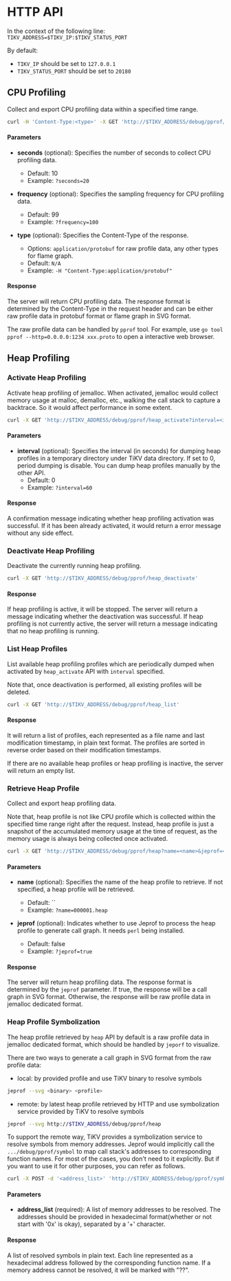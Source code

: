 # HTTP API

In the context of the following line: `TIKV_ADDRESS=$TIKV_IP:$TIKV_STATUS_PORT`

By default:

- `TIKV_IP` should be set to `127.0.0.1`
- `TIKV_STATUS_PORT` should be set to `20180`

## CPU Profiling

Collect and export CPU profiling data within a specified time range.

```bash
curl -H 'Content-Type:<type>' -X GET 'http://$TIKV_ADDRESS/debug/pprof/profile?seconds=<seconds>&frequency=<frequency>'
```

#### Parameters

- **seconds** (optional): Specifies the number of seconds to collect CPU profiling data.
  - Default: 10
  - Example: `?seconds=20`

- **frequency** (optional): Specifies the sampling frequency for CPU profiling data.
  - Default: 99
  - Example: `?frequency=100`

- **type** (optional): Specifies the Content-Type of the response.
  - Options: `application/protobuf` for raw profile data, any other types for flame graph.
  - Default: `N/A`
  - Example: `-H "Content-Type:application/protobuf"`

#### Response

The server will return CPU profiling data. The response format is determined by the Content-Type in the request header and can be either raw profile data in protobuf format or flame graph in SVG format.

The raw profile data can be handled by `pprof` tool. For example, use `go tool pprof --http=0.0.0.0:1234 xxx.proto` to open a interactive web browser.

## Heap Profiling

### Activate Heap Profiling

Activate heap profiling of jemalloc. When activated, jemalloc would collect memory usage at malloc, demalloc, etc., walking the call stack to capture a backtrace. So it would affect performance in some extent.

```bash
curl -X GET 'http://$TIKV_ADDRESS/debug/pprof/heap_activate?interval=<interval>'
```

#### Parameters

- **interval** (optional): Specifies the interval (in seconds) for dumping heap profiles in a temporary directory under TiKV data directory. If set to 0, period dumping is disable. You can dump heap profiles manually by the other API.
  - Default: 0
  - Example: `?interval=60`

#### Response

A confirmation message indicating whether heap profiling activation was successful. If it has been already activated, it would return a error message without any side effect.

### Deactivate Heap Profiling

Deactivate the currently running heap profiling.

```bash
curl -X GET 'http://$TIKV_ADDRESS/debug/pprof/heap_deactivate'
```

#### Response

If heap profiling is active, it will be stopped. The server will return a message indicating whether the deactivation was successful.
If heap profiling is not currently active, the server will return a message indicating that no heap profiling is running.

### List Heap Profiles

List available heap profiling profiles which are periodically dumped when activated by `heap_activate` API with `interval` specified.

Note that, once deactivation is performed, all existing profiles will be deleted.

```bash
curl -X GET 'http://$TIKV_ADDRESS/debug/pprof/heap_list'
```

#### Response

It will return a list of profiles, each represented as a file name and last modification timestamp, in plain text format. The profiles are sorted in reverse order based on their modification timestamps.

If there are no available heap profiles or heap profiling is inactive, the server will return an empty list.

### Retrieve Heap Profile

Collect and export heap profiling data.

Note that, heap profile is not like CPU profile which is collected within the specified time range right after the request. Instead, heap profile is just a snapshot of the accumulated memory usage at the time of request, as the memory usage is always being collected once activated.

```bash
curl -X GET 'http://$TIKV_ADDRESS/debug/pprof/heap?name=<name>&jeprof=<true>'
```

#### Parameters

- **name** (optional): Specifies the name of the heap profile to retrieve. If not specified, a heap profile will be retrieved.
  - Default: ``
  - Example: `?name=000001.heap`

- **jeprof** (optional): Indicates whether to use Jeprof to process the heap profile to generate call graph. It needs `perl` being installed.
  - Default: false
  - Example: `?jeprof=true`

#### Response

The server will return heap profiling data. The response format is determined by the `jeprof` parameter. If true, the response will be a call graph in SVG format. Otherwise, the response will be raw profile data in jemalloc dedicated format.

### Heap Profile Symbolization

The heap profile retrieved by `heap` API by default is a raw profile data in jemalloc dedicated format, which should be handled by `jeporf` to visualize.

There are two ways to generate a call graph in SVG format from the raw profile data:

- local: by provided profile and use TiKV binary to resolve symbols

```bash
jeprof --svg <binary> <profile>
```

- remote: by latest heap profile retrieved by HTTP and use symbolization service provided by TiKV to resolve symbols

```bash
jeprof --svg http://$TIKV_ADDRESS/debug/pprof/heap 
```

To support the remote way, TiKV provides a symbolization service to resolve symbols from memory addresses. Jeprof would implicitly call the `.../debug/pprof/symbol` to map call stack's addresses to corresponding function names. For most of the cases, you don't need to
it explicitly. But if you want to use it for other purposes, you can refer as follows.

```bash
curl -X POST -d '<address_list>' 'http://$TIKV_ADDRESS/debug/pprof/symbol'
```

#### Parameters

- **address_list** (required): A list of memory addresses to be resolved. The addresses should be provided in hexadecimal format(whether or not start with '0x' is okay), separated by a '+' character.

#### Response

A list of resolved symbols in plain text. Each line represented as a hexadecimal address followed by the corresponding function name. If a memory address cannot be resolved, it will be marked with "??".

